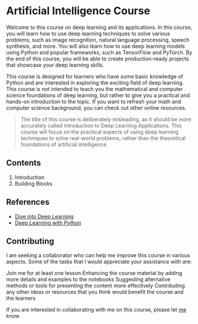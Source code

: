 # Artificial Intelligence Course

Welcome to this course on deep learning and its applications. In this course, you will learn how to use deep learning techniques to solve various problems, such as image recognition, natural language processing, speech synthesis, and more. You will also learn how to use deep learning models using Python and popular frameworks, such as TensorFlow and PyTorch. By the end of this course, you will be able to create production-ready projects that showcase your deep learning skills.

This course is designed for learners who have some basic knowledge of Python and are interested in exploring the exciting field of deep learning. This course is not intended to teach you the mathematical and computer science foundations of deep learning, but rather to give you a practical and hands-on introduction to the topic. If you want to refresh your math and computer science background, you can check out other online resources.

> The title of this course is deliberately misleading, as it should be more accurately called Introduction to Deep Learning Applications. This course will focus on the practical aspects of using deep learning techniques to solve real-world problems, rather than the theoretical foundations of artificial intelligence.


## Contents
1. Introduction
2. Building Blocks

## References
- [Dive into Deep Learning](https://d2l.ai/index.html)
- [Deep Learning with Python](https://www.manning.com/books/deep-learning-with-python)
  
## Contributing

I am seeking a collaborator who can help me improve this course in various aspects. Some of the tasks that I would appreciate your assistance with are:

Join me for at least one lesson
Enhancing the course material by adding more details and examples to the notebooks
Suggesting alternative methods or tools for presenting the content more effectively
Contributing any other ideas or resources that you think would benefit the course and the learners

If you are interested in collaborating with me on this course, please let [me](mailto:abdulbasit.zahir@outlook.com) know.